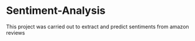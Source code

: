 # Sentiment-Analysis
This project was carried out to extract and predict sentiments from amazon reviews
